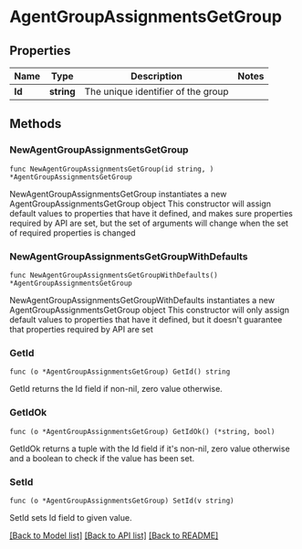 # AgentGroupAssignmentsGetGroup

## Properties

Name | Type | Description | Notes
------------ | ------------- | ------------- | -------------
**Id** | **string** | The unique identifier of the group | 

## Methods

### NewAgentGroupAssignmentsGetGroup

`func NewAgentGroupAssignmentsGetGroup(id string, ) *AgentGroupAssignmentsGetGroup`

NewAgentGroupAssignmentsGetGroup instantiates a new AgentGroupAssignmentsGetGroup object
This constructor will assign default values to properties that have it defined,
and makes sure properties required by API are set, but the set of arguments
will change when the set of required properties is changed

### NewAgentGroupAssignmentsGetGroupWithDefaults

`func NewAgentGroupAssignmentsGetGroupWithDefaults() *AgentGroupAssignmentsGetGroup`

NewAgentGroupAssignmentsGetGroupWithDefaults instantiates a new AgentGroupAssignmentsGetGroup object
This constructor will only assign default values to properties that have it defined,
but it doesn't guarantee that properties required by API are set

### GetId

`func (o *AgentGroupAssignmentsGetGroup) GetId() string`

GetId returns the Id field if non-nil, zero value otherwise.

### GetIdOk

`func (o *AgentGroupAssignmentsGetGroup) GetIdOk() (*string, bool)`

GetIdOk returns a tuple with the Id field if it's non-nil, zero value otherwise
and a boolean to check if the value has been set.

### SetId

`func (o *AgentGroupAssignmentsGetGroup) SetId(v string)`

SetId sets Id field to given value.



[[Back to Model list]](../README.md#documentation-for-models) [[Back to API list]](../README.md#documentation-for-api-endpoints) [[Back to README]](../README.md)


